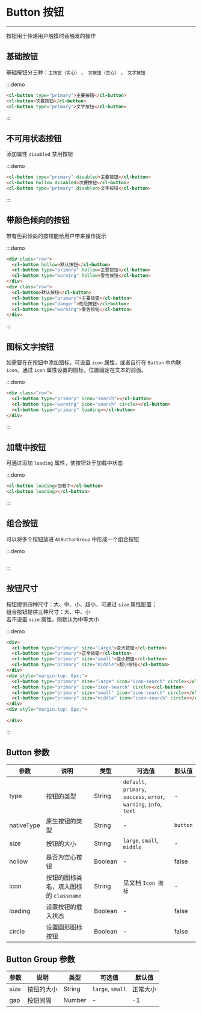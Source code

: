 # Button 按钮

----

按钮用于传递用户触摸时会触发的操作

## 基础按钮

基础按钮分三种：`主按钮（实心）` 、 `次按钮（空心）` 、 `文字按钮`

:::demo
```html
<cl-button type="primary">主要按钮</cl-button>
<cl-button>次要按钮</cl-button>
<cl-button type="primary">文字按钮</cl-button>
```
:::

## 不可用状态按钮

添加属性 `disabled` 禁用按钮

:::demo
```html
<cl-button type="primary" disabled>主要按钮</cl-button>
<cl-button hollow disabled>次要按钮</cl-button>
<cl-button type="primary" disabled>文字按钮</cl-button>
```
:::

## 带颜色倾向的按钮

带有色彩倾向的按钮能给用户带来操作提示

:::demo
```html
<div class="row">
  <cl-button hollow>默认按钮</cl-button>
  <cl-button type="primary" hollow>主要按钮</cl-button>
  <cl-button type="warning" hollow>警告按钮</cl-button>
</div>
<div class="row">
  <cl-button>默认按钮</cl-button>
  <cl-button type="primary">主要按钮</cl-button>
  <cl-button type="danger">危险按钮</cl-button>
  <cl-button type="warning">警告按钮</cl-button>
</div>
```
:::

## 图标文字按钮

如需要在在按钮中添加图标，可设置 `icon` 属性，或者自行在 `Button` 中内联 `icon`。通过 `icon` 属性设置的图标，位置固定在文本的前面。

:::demo
```html
<div class="row">
  <cl-button type="primary" icon="search"></cl-button>
  <cl-button type="warning" icon="search" circle></cl-button>
  <cl-button type="primary" loading></cl-button>
</div>
```
:::

## 加载中按钮

可通过添加 `loading` 属性，使按钮处于加载中状态

:::demo
```html
<cl-button loading>加载中</cl-button>
<cl-button loading></cl-button>
```
:::

## 组合按钮

可以将多个按钮放进 `AtButtonGroup` 中形成一个组合按钮

:::demo
```html

```
:::

## 按钮尺寸

按钮提供四种尺寸：大、中、小、超小，可通过 `size` 属性配置；<br>
组合按钮提供三种尺寸：大、中、小<br>
若不设置 `size` 属性，则默认为中等大小

:::demo
```html
<div>
  <cl-button type="primary" size="large">变大按钮</cl-button>
  <cl-button type="primary">正常按钮</cl-button>
  <cl-button type="primary" size="small">变小按钮</cl-button>
  <cl-button type="primary" size="middle">超小按钮</cl-button>
</div>
<div style="margin-top: 8px;">
  <cl-button type="primary" size="large" icon="icon-search" circle></cl-button>
  <cl-button type="primary" icon="icon-search" circle></cl-button>
  <cl-button type="primary" size="small" icon="icon-search" circle></cl-button>
  <cl-button type="primary" size="middle" icon="icon-search" circle></cl-button>
</div>
<div style="margin-top: 8px;">
  
</div>
```
:::

## Button 参数

| 参数      | 说明          | 类型      | 可选值                           | 默认值  |
|---------- |-------------- |---------- |--------------------------------  |-------- |
| type | 按钮的类型 | String | `default`, `primary`, `success`, `error`, `warning`, `info`, `text` | - |
| nativeType | 原生按钮的类型 | String | - | `button` |
| size | 按钮的大小 | String | `large`, `small`, `middle` | - |
| hollow | 是否为空心按钮 | Boolean | - | false |
| icon | 按钮的图标类名，填入图标的 `classname` | String | 见文档 `Icon 图标` | - |
| loading | 设置按钮的载入状态 | Boolean | - | false |
| circle | 设置圆形图标按钮 | Boolean | - | false |

## Button Group 参数

| 参数      | 说明          | 类型      | 可选值                           | 默认值  |
|---------- |-------------- |---------- |--------------------------------  |-------- |
| size | 按钮的大小 | String | `large`, `small` | 正常大小 |
| gap | 按钮间隔 | Number | - | -1 |

<style lang="scss" scoped>
  .row {
    .at-btn + .at-btn {
      margin-left: 8px;
    }

    & + .row {
      margin-top: 8px;
    }
    .at-btn-group .at-btn {
      margin-left: 0;
    }
  }
  .at-btn-group {
    margin-left: 8px;
    margin-top: 16px;
  }
</style>
